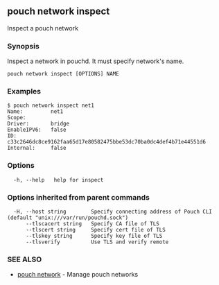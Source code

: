## pouch network inspect

Inspect a pouch network

### Synopsis

Inspect a network in pouchd. It must specify network's name.

```
pouch network inspect [OPTIONS] NAME
```

### Examples

```
$ pouch network inspect net1
Name:         net1
Scope:        
Driver:       bridge
EnableIPV6:   false
ID:           c33c2646dc8ce9162faa65d17e80582475bbe53dc70ba0dc4def4b71e44551d6
Internal:     false
```

### Options

```
  -h, --help   help for inspect
```

### Options inherited from parent commands

```
  -H, --host string        Specify connecting address of Pouch CLI (default "unix:///var/run/pouchd.sock")
      --tlscacert string   Specify CA file of TLS
      --tlscert string     Specify cert file of TLS
      --tlskey string      Specify key file of TLS
      --tlsverify          Use TLS and verify remote
```

### SEE ALSO

* [pouch network](pouch_network.md)	 - Manage pouch networks

